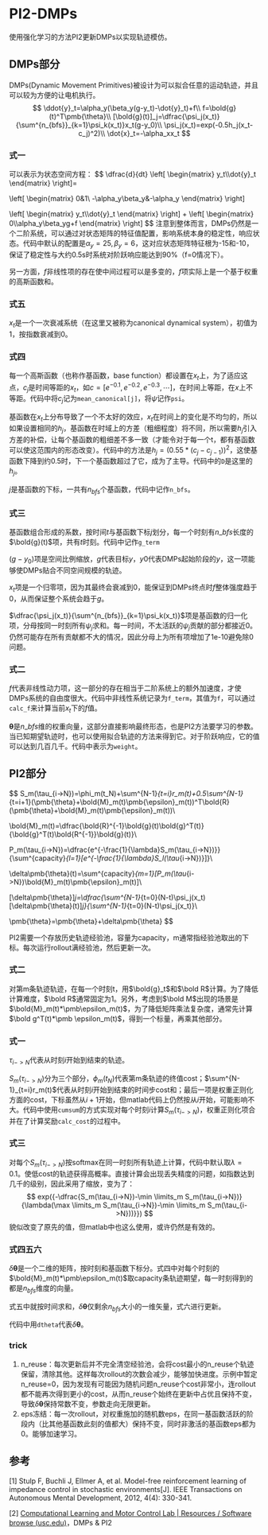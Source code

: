 # PI2-DMPs
使用强化学习的方法PI2更新DMPs以实现轨迹模仿。

## DMPs部分

DMPs(Dynamic Movement Primitives)被设计为可以拟合任意的运动轨迹，并且可以较为方便的让电机执行。
$$
\ddot{y}_t=\alpha_y(\beta_y(g-y_t)-\dot{y}_t)+f\\
f=\bold{g}(t)^T\pmb{\theta}\\
[\bold{g}(t)]_j=\dfrac{\psi_j(x_t)}{\sum^{n_{bfs}}_{k=1}\psi_k(x_t)}x_t(g-y_0)\\
\psi_j(x_t)=exp(-0.5h_j(x_t-c_j)^2)\\
\dot{x}_t=-\alpha_xx_t
$$

### 式一

可以表示为状态空间方程：
$$
\dfrac{d}{dt}
\left[
\begin{matrix}
y_t\\\dot{y}_t
\end{matrix}
\right]=

\left[
\begin{matrix}
0&1\\
-\alpha_y\beta_y&-\alpha_y
\end{matrix}
\right]

\left[
\begin{matrix}
y_t\\\dot{y}_t
\end{matrix}
\right]
+
\left[
\begin{matrix}
0\\\alpha_y\beta_yg+f
\end{matrix}
\right]
$$
注意到整体而言，DMPs仍然是一个二阶系统，可以通过对状态矩阵的特征值配置，影响系统本身的稳定性，响应状态。代码中默认的配置是$\alpha_y=25,\beta_y=6$，这对应状态矩阵特征根为-15和-10，保证了稳定性与大约0.5s时系统对阶跃响应能达到90%（f=0情况下）。

另一方面，$f$非线性项的存在使中间过程可以是多变的，$f$项实际上是一个基于权重的高斯函数和。

### 式五

$x_t$是一个一次衰减系统（在这里又被称为canonical dynamical system），初值为1，按指数衰减到0。

### 式四

每一个高斯函数（也称作基函数，base function）都设置在$x_t$上，为了适应这点，$c_j$是时间等距的$x_t$，如$c=[e^{-0.1},e^{-0.2},e^{-0.3},\cdots]$，在时间上等距，在$x$上不等距。代码中将$c_j$记为`mean_canonical[j]`，将$\psi$记作`psi`。

基函数在$x_t$上分布导致了一个不太好的效应，$x_t$在时间上的变化是不均匀的，所以如果设置相同的$h_j$，基函数在时域上的方差（粗细程度）将不同，所以需要$h_j$引入方差的补偿，让每个基函数的粗细差不多一致（才能令对于每一个t，都有基函数可以使这范围内的形态改变）。代码中的方法是$h_j=(0.55*(c_j-c_{j-1}))^2$，这使基函数下降到约0.5时，下一个基函数超过了它，成为了主导。代码中的`D`是这里的$h_j$。

$j$是基函数的下标，一共有$n_{bfs}$个基函数，代码中记作`n_bfs`。

### 式三

基函数组合形成的系数，按时间$t$与基函数下标$j$划分，每一个时刻有$n\_bfs$长度的$\bold{g}(t)$项，共有$t$时刻。代码中记作`g_term`

$(g-y_0)$项是空间比例缩放，$g$代表目标$y$，$y0$代表DMPs起始阶段的$y$，这一项能够使DMPs贴合不同空间规模的轨迹。

$x_t$项是一个归零项，因为其最终会衰减到0，能保证到DMPs终点时$f$整体强度趋于0，从而保证整个系统会趋于$g$。

$\dfrac{\psi_j(x_t)}{\sum^{n_{bfs}}_{k=1}\psi_k(x_t)}$项是基函数的归一化项，分母按同一时刻所有$\psi_j$求和。每一时间，不太活跃的$\psi_j$贡献的部分都接近0。仍然可能存在所有贡献都不大的情况，因此分母上为所有项增加了1e-10避免除0问题。

### 式二

$f$代表非线性动力项，这一部分的存在相当于二阶系统上的额外加速度，才使DMPs系统的自由度很大。代码中非线性系统记录为`f_term`，其值为`f`，可以通过`calc_f`来计算当前$x_t$下的$f$值。

$\pmb\theta$是$n\_bfs$维的权重向量，这部分直接影响最终形态，也是PI2方法要学习的参数。当已知期望轨迹时，也可以使用拟合轨迹的方法来得到它。对于阶跃响应，它的值可以达到几百几千。代码中表示为`weight`。




## PI2部分

$$
S_m(\tau_{i->N})=\phi_m(t_N)+\sum^{N-1}_{t=i}r_m(t)+0.5\sum^{N-1}_{t=i+1}(\pmb{\theta}+\bold{M}_m(t)\pmb{\epsilon}_m(t))^T\bold{R}(\pmb{\theta}+\bold{M}_m(t)\pmb{\epsilon}_m(t))\\

\bold{M}_m(t)=\dfrac{\bold{R}^{-1}\bold{g}(t)\bold{g}^T(t)}{\bold{g}^T(t)\bold{R^{-1}}\bold{g}(t)}\\

P_m(\tau_{i->N})=\dfrac{e^{-\frac{1}{\lambda}S_m(\tau_{i->N})}}{\sum^{capacity}_{l=1}[e^{-\frac{1}{\lambda}S_l(\tau_{i->N})}]}\\

\delta\pmb{\theta}(t)=\sum^{capacity}_{m=1}[P_m(\tau_{i->N})\bold{M}_m(t)\pmb{\epsilon}_m(t)]\\

[\delta\pmb{\theta}]_j=\dfrac{\sum^{N-1}_{t=0}(N-t)\psi_j(x_t)[\delta\pmb{\theta}(t)]_j}{\sum^{N-1}_{t=0}(N-t)\psi_j(x_t)}\\

\pmb{\theta}=\pmb{\theta}+\delta\pmb{\theta}
$$

PI2需要一个存放历史轨迹经验池，容量为capacity，m通常指经验池取出的下标。每次运行rollout满经验池，然后更新一次。

### 式二

对第m条轨迹轨迹，在每一个时刻t，用$\bold{g}_t$和$\bold R$计算。为了降低计算难度，$\bold R$通常固定为1。另外，考虑到$\bold M$出现的场景是$\bold{M}_m(t)*\pmb\epsilon_m(t)$，为了降低矩阵乘法复杂度，通常先计算$\bold g^T(t)*\pmb \epsilon_m(t)$，得到一个标量，再乘其他部分。

### 式一

$\tau_{i->N}$代表从时刻$i$开始到结束的轨迹。

$S_m(\tau_{i->N})$分为三个部分，$\phi_m(t_N)$代表第m条轨迹的终值cost；$\sum^{N-1}_{t=i}r_m(t)$代表从时刻$i$开始到结束的时间步cost和；最后一项是权重正则化方面的cost，下标虽然从$i+1$开始，但matlab代码上仍然按从$i$开始，可能影响不大。代码中使用`cumsum`的方式实现对每个时刻$i$计算$S_m(\tau_{i->N})$，权重正则化项合并在了计算奖励`calc_cost`的过程中。

### 式三

对每个$S_m(\tau_{i->N})$按softmax在同一时刻所有轨迹上计算，代码中默认取$\lambda=0.1$。使低cost的轨迹获得高概率。直接计算会出现丢失精度的问题，如指数达到几千的级别，因此采用了缩放，变为了：
$$
exp({-\dfrac{S_m(\tau_{i->N})-\min \limits_m S_m(\tau_{i->N})}{\lambda(\max \limits_m S_m(\tau_{i->N})-\min \limits_m S_m(\tau_{i->N}))}})
$$
貌似改变了原先的值，但matlab中也这么使用，或许仍然是有效的。

### 式四五六

$\delta\pmb{\theta}$是一个二维的矩阵，按时刻和基函数下标分。式四中对每个时刻的$\bold{M}_m(t)*\pmb\epsilon_m(t)$取capacity条轨迹期望，每一时刻得到的都是$n_{bfs}$维度的向量。

式五中就按时间求和，$\delta\pmb{\theta}$仅剩余$n_{bfs}$大小的一维矢量，式六进行更新。

代码中用`dtheta`代表$\delta\pmb{\theta}$。

### trick

1. n_reuse：每次更新后并不完全清空经验池，会将cost最小的n_reuse个轨迹保留，清除其他。这样每次rollout的次数会减少，能够加快进度。示例中暂定n_reuse=0，因为发现有可能因为随机问题n_reuse个cost非常小，连rollout都不能再次得到更小的cost，从而n_reuse个始终在更新中占优且保持不变，导致$\delta\pmb{\theta}$保持常数不变，参数走向无限更新。
2. eps冻结：每一次rollout，对权重施加的随机数eps，在同一基函数活跃的阶段内（比其他基函数此刻的值都大）保持不变，同时非激活的基函数eps都为0。能够加速学习。



## 参考

[1] Stulp F, Buchli J, Ellmer A, et al. Model-free reinforcement learning of impedance control in stochastic environments[J]. IEEE Transactions on Autonomous Mental Development, 2012, 4(4): 330-341.

[2] [Computational Learning and Motor Control Lab | Resources / Software browse (usc.edu)](http://www-clmc.usc.edu/Resources/Software)，DMPs & PI2

